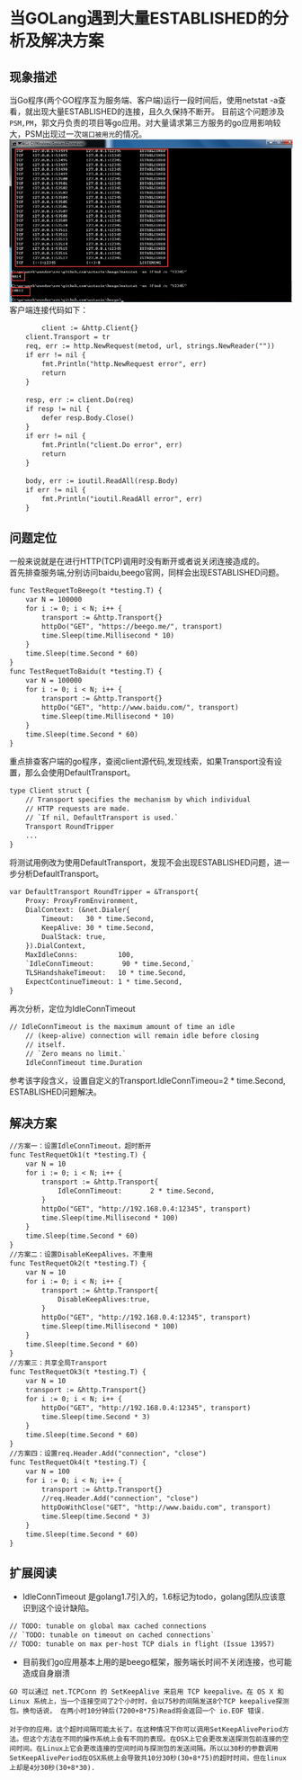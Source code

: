 # 当GOLang遇到大量ESTABLISHED的分析及解决方案
## 现象描述
当Go程序(两个GO程序互为服务端、客户端)运行一段时间后，使用netstat -a查看，就出现大量ESTABLISHED的连接，且久久保持不断开。
目前这个问题涉及`PSM,PM`，郭文丹负责的项目等go应用。对大量请求第三方服务的go应用影响较大，PSM出现过一次`端口被用光`的情况。
![cmd-markdown-logo](img/net1.jpg)
客户端连接代码如下：
```
        client := &http.Client{}
	client.Transport = tr
	req, err := http.NewRequest(metod, url, strings.NewReader(""))
	if err != nil {
		fmt.Println("http.NewRequest error", err)
		return
	}

	resp, err := client.Do(req)
	if resp != nil {
		defer resp.Body.Close()
	}
	if err != nil {
		fmt.Println("client.Do error", err)
		return
	}

	body, err := ioutil.ReadAll(resp.Body)
	if err != nil {
		fmt.Println("ioutil.ReadAll error", err)
	}
```
## 问题定位
一般来说就是在进行HTTP(TCP)调用时没有断开或者说关闭连接造成的。<br>
首先排查服务端,分别访问baidu,beego官网，同样会出现ESTABLISHED问题。
```
func TestRequetToBeego(t *testing.T) {
	var N = 100000
	for i := 0; i < N; i++ {
		transport := &http.Transport{}
		httpDo("GET", "https://beego.me/", transport)
		time.Sleep(time.Millisecond * 10)
	}
	time.Sleep(time.Second * 60)
}
func TestRequetToBaidu(t *testing.T) {
	var N = 100000
	for i := 0; i < N; i++ {
		transport := &http.Transport{}
		httpDo("GET", "http://www.baidu.com/", transport)
		time.Sleep(time.Millisecond * 10)
	}
	time.Sleep(time.Second * 60)
}
```

重点排查客户端的go程序，查阅client源代码,发现线索，如果Transport没有设置，那么会使用DefaultTransport。
```
type Client struct {
	// Transport specifies the mechanism by which individual
	// HTTP requests are made.
	// `If nil, DefaultTransport is used.`
	Transport RoundTripper
	... 
}	
```
将测试用例改为使用DefaultTransport，发现不会出现ESTABLISHED问题，进一步分析DefaultTransport。
```
var DefaultTransport RoundTripper = &Transport{
	Proxy: ProxyFromEnvironment,
	DialContext: (&net.Dialer{
		Timeout:   30 * time.Second,
		KeepAlive: 30 * time.Second,
		DualStack: true,
	}).DialContext,
	MaxIdleConns:          100,
	`IdleConnTimeout:       90 * time.Second,`
	TLSHandshakeTimeout:   10 * time.Second,
	ExpectContinueTimeout: 1 * time.Second,
}
```
再次分析，定位为IdleConnTimeout
```
// IdleConnTimeout is the maximum amount of time an idle
	// (keep-alive) connection will remain idle before closing
	// itself.
	// `Zero means no limit.`
	IdleConnTimeout time.Duration
```
参考该字段含义，设置自定义的Transport.IdleConnTimeou=2 * time.Second,
ESTABLISHED问题解决。

## 解决方案
```
//方案一：设置IdleConnTimeout，超时断开
func TestRequetOk1(t *testing.T) {
	var N = 10
	for i := 0; i < N; i++ {
		transport := &http.Transport{
			IdleConnTimeout:       2 * time.Second,
		}
		httpDo("GET", "http://192.168.0.4:12345", transport)
		time.Sleep(time.Millisecond * 100)
	}
	time.Sleep(time.Second * 60)
}
//方案二：设置DisableKeepAlives，不重用
func TestRequetOk2(t *testing.T) {
	var N = 10
	for i := 0; i < N; i++ {
		transport := &http.Transport{
			DisableKeepAlives:true,
		}
		httpDo("GET", "http://192.168.0.4:12345", transport)
		time.Sleep(time.Millisecond * 100)
	}
	time.Sleep(time.Second * 60)
}
//方案三：共享全局Transport
func TestRequetOk3(t *testing.T) {
	var N = 10
	transport := &http.Transport{}
	for i := 0; i < N; i++ {
		httpDo("GET", "http://192.168.0.4:12345", transport)
		time.Sleep(time.Second * 3)
	}
	time.Sleep(time.Second * 60)
}
//方案四：设置req.Header.Add("connection", "close")
func TestRequetOk4(t *testing.T) {
	var N = 100
	for i := 0; i < N; i++ {
		transport := &http.Transport{}
		//req.Header.Add("connection", "close")
		httpDoWithClose("GET", "http://www.baidu.com", transport)
		time.Sleep(time.Second * 3)
	}
	time.Sleep(time.Second * 60)
}          
```
## 扩展阅读       
* IdleConnTimeout 是golang1.7引入的，1.6标记为todo，golang团队应该意识到这个设计缺陷。
```
// TODO: tunable on global max cached connections
// `TODO: tunable on timeout on cached connections`
// TODO: tunable on max per-host TCP dials in flight (Issue 13957)
```
* 目前我们go应用基本上用的是beego框架，服务端长时间不关闭连接，也可能造成自身崩溃
```
GO 可以通过 net.TCPConn 的 SetKeepAlive 来启用 TCP keepalive。在 OS X 和 Linux 系统上，当一个连接空间了2个小时时，会以75秒的间隔发送8个TCP keepalive探测包。换句话说， 在两小时10分钟后(7200+8*75)Read将会返回一个 io.EOF 错误.

对于你的应用，这个超时间隔可能太长了。在这种情况下你可以调用SetKeepAlivePeriod方法。但这个方法在不同的操作系统上会有不同的表现。在OSX上它会更改发送探测包前连接的空间时间。在Linux上它会更改连接的空间时间与探测包的发送间隔。所以以30秒的参数调用 SetKeepAlivePeriod在OSX系统上会导致共10分30秒(30+8*75)的超时时间，但在linux上却是4分30秒(30+8*30).
```
